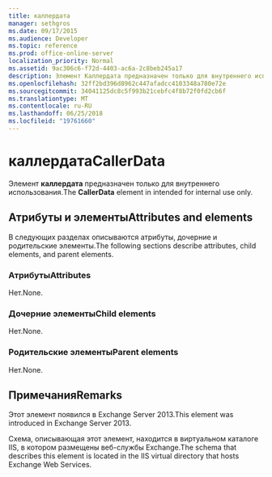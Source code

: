 ```yaml
---
title: каллердата
manager: sethgros
ms.date: 09/17/2015
ms.audience: Developer
ms.topic: reference
ms.prod: office-online-server
localization_priority: Normal
ms.assetid: 9ac306c6-f72d-4403-ac6a-2c8beb245a17
description: Элемент Каллердата предназначен только для внутреннего использования.
ms.openlocfilehash: 32ff2bd396d8962c447afadcc4103348a780e72e
ms.sourcegitcommit: 34041125dc8c5f993b21cebfc4f8b72f0fd2cb6f
ms.translationtype: MT
ms.contentlocale: ru-RU
ms.lasthandoff: 06/25/2018
ms.locfileid: "19761660"
---
```

# <a name="callerdata"></a><span data-ttu-id="29b74-103">каллердата</span><span class="sxs-lookup"><span data-stu-id="29b74-103">CallerData</span></span>

<span data-ttu-id="29b74-104">Элемент **каллердата** предназначен только для внутреннего использования.</span><span class="sxs-lookup"><span data-stu-id="29b74-104">The **CallerData** element in intended for internal use only.</span></span> 

## <a name="attributes-and-elements"></a><span data-ttu-id="29b74-105">Атрибуты и элементы</span><span class="sxs-lookup"><span data-stu-id="29b74-105">Attributes and elements</span></span>

<span data-ttu-id="29b74-106">В следующих разделах описываются атрибуты, дочерние и родительские элементы.</span><span class="sxs-lookup"><span data-stu-id="29b74-106">The following sections describe attributes, child elements, and parent elements.</span></span>
  
### <a name="attributes"></a><span data-ttu-id="29b74-107">Атрибуты</span><span class="sxs-lookup"><span data-stu-id="29b74-107">Attributes</span></span>

<span data-ttu-id="29b74-108">Нет.</span><span class="sxs-lookup"><span data-stu-id="29b74-108">None.</span></span>
  
### <a name="child-elements"></a><span data-ttu-id="29b74-109">Дочерние элементы</span><span class="sxs-lookup"><span data-stu-id="29b74-109">Child elements</span></span>

<span data-ttu-id="29b74-110">Нет.</span><span class="sxs-lookup"><span data-stu-id="29b74-110">None.</span></span>
  
### <a name="parent-elements"></a><span data-ttu-id="29b74-111">Родительские элементы</span><span class="sxs-lookup"><span data-stu-id="29b74-111">Parent elements</span></span>

<span data-ttu-id="29b74-112">Нет.</span><span class="sxs-lookup"><span data-stu-id="29b74-112">None.</span></span>
  
## <a name="remarks"></a><span data-ttu-id="29b74-113">Примечания</span><span class="sxs-lookup"><span data-stu-id="29b74-113">Remarks</span></span>

<span data-ttu-id="29b74-114">Этот элемент появился в Exchange Server 2013.</span><span class="sxs-lookup"><span data-stu-id="29b74-114">This element was introduced in Exchange Server 2013.</span></span>
  
<span data-ttu-id="29b74-115">Схема, описывающая этот элемент, находится в виртуальном каталоге IIS, в котором размещены веб-службы Exchange.</span><span class="sxs-lookup"><span data-stu-id="29b74-115">The schema that describes this element is located in the IIS virtual directory that hosts Exchange Web Services.</span></span>
  

